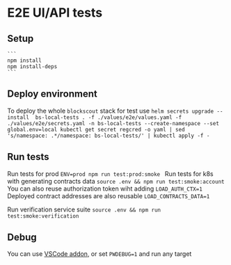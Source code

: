 # E2E UI/API tests

## Setup
    ```
    npm install
    npm install-deps
    ```

## Deploy environment
To deploy the whole `blockscout` stack for test use
    ```
    helm secrets upgrade --install  bs-local-tests . -f ./values/e2e/values.yaml -f ./values/e2e/secrets.yaml -n bs-local-tests --create-namespace --set global.env=local
    kubectl get secret regcred -o yaml | sed 's/namespace: .*/namespace: bs-local-tests/' | kubectl apply -f -
    ```

## Run tests
Run tests for prod
    ```
    ENV=prod npm run test:prod:smoke 
    ```
Run tests for k8s with generating contracts data
    ```
    source .env && npm run test:smoke:account
    ```
You can also reuse authorization token wiht adding `LOAD_AUTH_CTX=1`
Deployed contract addresses are also reusable `LOAD_CONTRACTS_DATA=1`

Run verification service suite
    ```
    source .env && npm run test:smoke:verification
    ```

## Debug
You can use [VSCode addon](https://marketplace.visualstudio.com/items?itemName=ms-playwright.playwright), or set `PWDEBUG=1` and run any target
